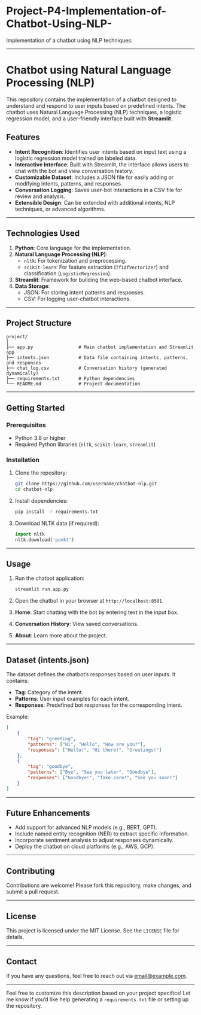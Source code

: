 # Project-P4-Implementation-of-Chatbot-Using-NLP-
 Implementation of a chatbot using NLP techniques:

---

# **Chatbot using Natural Language Processing (NLP)**

This repository contains the implementation of a chatbot designed to understand and respond to user inputs based on predefined intents. The chatbot uses Natural Language Processing (NLP) techniques, a logistic regression model, and a user-friendly interface built with **Streamlit**.

## **Features**
- **Intent Recognition**: Identifies user intents based on input text using a logistic regression model trained on labeled data.
- **Interactive Interface**: Built with Streamlit, the interface allows users to chat with the bot and view conversation history.
- **Customizable Dataset**: Includes a JSON file for easily adding or modifying intents, patterns, and responses.
- **Conversation Logging**: Saves user-bot interactions in a CSV file for review and analysis.
- **Extensible Design**: Can be extended with additional intents, NLP techniques, or advanced algorithms.

---

## **Technologies Used**
1. **Python**: Core language for the implementation.
2. **Natural Language Processing (NLP)**:
   - `nltk`: For tokenization and preprocessing.
   - `scikit-learn`: For feature extraction (`TfidfVectorizer`) and classification (`LogisticRegression`).
3. **Streamlit**: Framework for building the web-based chatbot interface.
4. **Data Storage**:
   - JSON: For storing intent patterns and responses.
   - CSV: For logging user-chatbot interactions.

---

## **Project Structure**
```
project/
│
├── app.py                 # Main chatbot implementation and Streamlit app
├── intents.json           # Data file containing intents, patterns, and responses
├── chat_log.csv           # Conversation history (generated dynamically)
├── requirements.txt       # Python dependencies
└── README.md              # Project documentation
```

---

## **Getting Started**

### Prerequisites
- Python 3.8 or higher
- Required Python libraries (`nltk`, `scikit-learn`, `streamlit`)

### Installation
1. Clone the repository:
   ```bash
   git clone https://github.com/username/chatbot-nlp.git
   cd chatbot-nlp
   ```

2. Install dependencies:
   ```bash
   pip install -r requirements.txt
   ```

3. Download NLTK data (if required):
   ```python
   import nltk
   nltk.download('punkt')
   ```

---

## **Usage**
1. Run the chatbot application:
   ```bash
   streamlit run app.py
   ```

2. Open the chatbot in your browser at `http://localhost:8501`.

3. **Home**: Start chatting with the bot by entering text in the input box.
4. **Conversation History**: View saved conversations.
5. **About**: Learn more about the project.

---

## **Dataset (intents.json)**
The dataset defines the chatbot’s responses based on user inputs. It contains:
- **Tag**: Category of the intent.
- **Patterns**: User input examples for each intent.
- **Responses**: Predefined bot responses for the corresponding intent.

Example:
```json
[
    {
        "tag": "greeting",
        "patterns": ["Hi", "Hello", "How are you?"],
        "responses": ["Hello!", "Hi there!", "Greetings!"]
    },
    {
        "tag": "goodbye",
        "patterns": ["Bye", "See you later", "Goodbye"],
        "responses": ["Goodbye!", "Take care!", "See you soon!"]
    }
]
```

---

## **Future Enhancements**
- Add support for advanced NLP models (e.g., BERT, GPT).
- Include named entity recognition (NER) to extract specific information.
- Incorporate sentiment analysis to adjust responses dynamically.
- Deploy the chatbot on cloud platforms (e.g., AWS, GCP).

---

## **Contributing**
Contributions are welcome! Please fork this repository, make changes, and submit a pull request.

---

## **License**
This project is licensed under the MIT License. See the `LICENSE` file for details.

---

## **Contact**
If you have any questions, feel free to reach out via [email@example.com](mailto:email@example.com).

---

Feel free to customize this description based on your project specifics! Let me know if you’d like help generating a `requirements.txt` file or setting up the repository.
